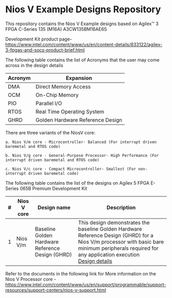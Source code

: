 # Nios V Example Designs Repository

This repository contains the Nios V Example designs based on Agilex™ 3 FPGA C-Series 135 (M16A) A3CW135BM16AE6S

Development Kit product page- https://www.intel.com/content/www/us/en/content-details/833122/agilex-3-fpgas-and-socs-product-brief.html 

The following table contains the list of Acronyms that the user may come across in the design details

| Acronym | Expansion |
| --- | ------ |
| DMA | Direct Memory Access |
| OCM | On-Chip Memory |
| PIO | Parallel I/O |
| RTOS | Real Time Operating System |
| GHRD | Golden Hardware Reference Design |

There are three variants of the NiosV core:
    
    a. Nios V/m core - Microcontroller- Balanced (For interrupt driven baremetal and RTOS code)
    
    b. Nios V/g core - General-Purpose Processor- High Performance (For interrupt driven baremetal and RTOS code)

    c. Nios V/c core - Compact Microcontroller- Smallest (For non-interrupt driven baremetal code)


The following table contains the list of the designs on Agilex 5 FPGA E-Series 065B Premium Development Kit

| # | Nios V core | Design name | Description |
| - | --- | ------ | ----------- |
| 1 | Nios V/m | Baseline Golden Hardware Reference Design (GHRD) | This design demonstrates the baseline Golden Hardware Reference Design (GHRD) for a Nios V/m processor with basic bare minimum peripherals required for any application execution <br>[Design details](niosv_m/baseline_ghrd/docs/Nios_Vm_Processor_Baseline_GHRD_Design_on_Agilex_3_FPGA.md)


Refer to the documents in the following link for More information on the Nios V Processor core - [https://www.intel.com/content/www/us/en/support/programmable/support-resources/support-centers/nios-v-support.html ](https://www.intel.com/content/www/us/en/support/programmable/support-resources/support-centers/nios-v-support.html#introtext_1506028531_1693475107)
